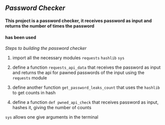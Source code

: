 ## _Password Checker_

#### This project is a password checker, it receives password as input and returns the number of times the password 
#### has been used

_Steps to building the password checker_

1. import all the necessary modules `requests` `hashlib` `sys`
   
2. define a function `requests_api_data` that  receives the password as input
   and returns the api for pawned passwords of the input using the `requests` module
   
3. define another function `get_password_leaks_count` that uses the `hashlib` to get counts in hash

4. define a function `def pwned_api_check` that receives password as input, hashes it, giving the number of counts 


`sys` allows one give arguments in the terminal
